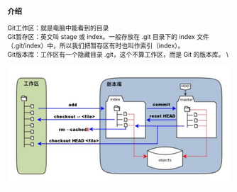 ###  介绍
Git工作区：就是电脑中能看到的目录 \
Git暂存区：英文叫 stage 或 index。一般存放在 .git 目录下的 index 文件（.git/index）中，所以我们把暂存区有时也叫作索引（index）。\
Git版本库：工作区有一个隐藏目录 .git，这个不算工作区，而是 Git 的版本库。 \

![images](https://github.com/lddatabase/bigdata_recording/blob/d6afce2997ab916330ce1c61acf11b1a06be35b3/images/%E5%B7%A5%E4%BD%9C%E5%8C%BA-%E6%9A%82%E5%AD%98%E5%8C%BA-%E7%89%88%E6%9C%AC%E5%BA%93.png)























